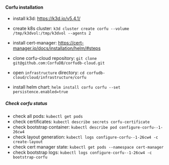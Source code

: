 #### Corfu installation 

 - install k3d: https://k3d.io/v5.4.1/
 - create k8s cluster: `k3d cluster create corfu --volume /tmp/k3dvol:/tmp/k3dvol --agents 2`
 
 - install cert-manager: https://cert-manager.io/docs/installation/helm/#steps

 - clone corfu-cloud repository: `git clone git@github.com:CorfuDB/corfudb-cloud.git`
 - open `infrastructure` directory: `cd corfudb-cloud/cloud/infrastructure/corfu`
 
 - install helm chart: `helm install corfu corfu --set persistence.enabled=true` 


##### Check corfu status
 - check all pods: `kubectl get pods`
 - check certificates: `kubectl describe secrets corfu-certificate`
 - check bootstrap container: `kubectl describe pod configure-corfu--1-26cw4`
 - check layout generation: `kubectl logs configure-corfu--1-26cw4 -c create-layout`
 - check cert manager state: `kubectl get pods --namespace cert-manager`
 - check bootstrap logs: `kubectl logs configure-corfu--1-26cw4 -c bootstrap-corfu`
